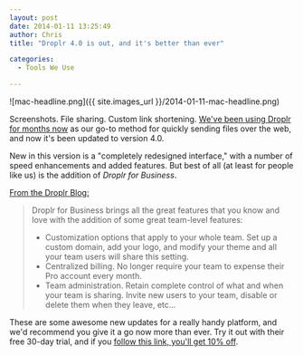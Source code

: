 ```yaml
---
layout: post
date: 2014-01-11 13:25:49
author: Chris
title: "Droplr 4.0 is out, and it's better than ever"

categories:
  - Tools We Use

---
```


![mac-headline.png]({{ site.images_url }}/2014-01-11-mac-headline.png)

<!-- excerpt -->

Screenshots. File sharing. Custom link shortening. [We've been using Droplr for months now](https://iwantmyname.com/blog/2013/11/the-tools-we-use-droplr-for-sharing-files-and-taking-screenshots.html) as our go-to method for quickly sending files over the web, and now it's been updated to version 4.0.

New in this version is a "completely redesigned interface," with a number of speed enhancements and added features. But best of all (at least for people like us) is the addition of *Droplr for Business*.

<!-- /excerpt -->

[From the Droplr Blog:](http://droplr.tumblr.com/post/72887569533)

> Droplr for Business brings all the great features that you know and love with the addition of some great team-level features:
>
> + Customization options that apply to your whole team. Set up a custom domain, add your logo, and modify your theme and all your team users will share this setting.
> + Centralized billing. No longer require your team to expense their Pro account every month.
> + Team administration. Retain complete control of what and when your team is sharing. Invite new users to your team, disable or delete them when they leave, etc...

These are some awesome new updates for a really handy platform, and we'd recommend you give it a go now more than ever. Try it out with their free 30-day trial, and if you [follow this link, you'll get 10% off](https://droplr.com/join/d/rcz960T9).
